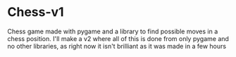 # Chess-v1
Chess game made with pygame and a library to find possible moves in a chess position. I'll make a v2 where all of this is done from only pygame and no other libraries, as right now it isn't brilliant as it was made in a few hours
